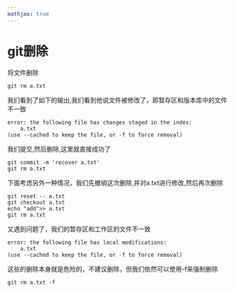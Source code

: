```yaml
---
mathjax: true
---
```


# git删除
 将文件删除
```
git rm a.txt
```
 我们看到了如下的输出,我们看到他说文件被修改了，即暂存区和版本库中的文件不一致
```
error: the following file has changes staged in the index:
    a.txt
(use --cached to keep the file, or -f to force removal)
```
 我们提交,然后删除,这里就直接成功了
```
git commit -m 'recover a.txt'
git rm a.txt
```

<!---more-->
 下面考虑另外一种情况，我们先撤销这次删除,并对a.txt进行修改,然后再次删除
```
git reset -- a.txt
git checkout a.txt
echo "add">> a.txt
git rm a.txt
```
 又遇到问题了，我们的暂存区和工作区的文件不一致
```
error: the following file has local modifications:
    a.txt
(use --cached to keep the file, or -f to force removal)
```
 这些的删除本身就是危险的，不建议删除，但我们依然可以使用-f来强制删除
```
git rm a.txt -f
```
